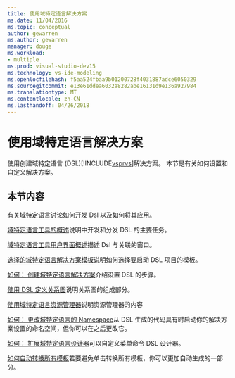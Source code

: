 ```yaml
---
title: 使用域特定语言解决方案
ms.date: 11/04/2016
ms.topic: conceptual
author: gewarren
ms.author: gewarren
manager: douge
ms.workload:
- multiple
ms.prod: visual-studio-dev15
ms.technology: vs-ide-modeling
ms.openlocfilehash: f5aa524fbaa9b01200728f4031887adce6050329
ms.sourcegitcommit: e13e61ddea6032a8282abe16131d9e136a927984
ms.translationtype: MT
ms.contentlocale: zh-CN
ms.lasthandoff: 04/26/2018
---
```

# <a name="working-with-domain-specific-language-solutions"></a>使用域特定语言解决方案
使用创建域特定语言 (DSL)[!INCLUDE[vsprvs](../code-quality/includes/vsprvs_md.md)]解决方案。 本节是有关如何设置和自定义解决方案。

## <a name="in-this-section"></a>本节内容
 [有关域特定语言](../modeling/about-domain-specific-languages.md)讨论如何开发 Dsl 以及如何将其应用。

 [域特定语言工具的概述](../modeling/overview-of-domain-specific-language-tools.md)说明中开发和分发 DSL 的主要任务。

 [域特定语言工具用户界面概述](../modeling/overview-of-the-domain-specific-language-tools-user-interface.md)描述 Dsl 与关联的窗口。

 [选择的域特定语言解决方案模板](../modeling/choosing-a-domain-specific-language-solution-template.md)说明如何选择要启动 DSL 项目的模板。

 [如何： 创建域特定语言解决方案](../modeling/how-to-create-a-domain-specific-language-solution.md)介绍设置 DSL 的步骤。

 [使用 DSL 定义关系图](../modeling/working-with-the-dsl-definition-diagram.md)说明关系图的组成部分。

 [使用域特定语言资源管理器](../modeling/working-with-the-domain-specific-language-explorer.md)说明资源管理器的内容

 [如何： 更改域特定语言的 Namespace](../modeling/how-to-change-the-namespace-of-a-domain-specific-language.md)从 DSL 生成的代码具有时启动你的解决方案设置的命名空间，但你可以在之后更改它。

 [如何： 扩展域特定语言设计器](../modeling/how-to-extend-the-domain-specific-language-designer.md)可以自定义菜单命令 DSL 设计器。

 [如何自动转换所有模板](http://msdn.microsoft.com/b63cfe20-fe5e-47cc-9506-59b29bca768a)若要避免单击转换所有模板，你可以更加自动生成的一部分。